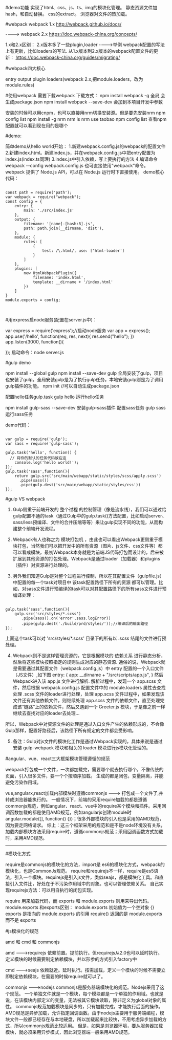 #demo功能
实现了html、css、js、ts、img的模块化管理。
静态资源文件加hash，和自动替换。
css的extract。
浏览器对文件的热加载。

#webpack
webpack 1.x
http://webpack.github.io/docs/

---->
webpack 2.x
https://doc.webpack-china.org/concepts/

1.x和2.x区别：
2.x版本多了一些plugin,loader ---->举例
webpack配置的写法上有更新，比如loaders的写法.
从1.x版本到2.x版本的webpack配置文件的更新：
https://doc.webpack-china.org/guides/migrating/

#webpack四大核心

entry
output
plugin
loaders(webpack 2.x,把module.loaders，改为module.rules)

#使用webpack
需要下载webpack
下载方式：
npm install webpack -g 全局,会生成package.json
npm install webpack --save-dev 会加到本项目开发中参数

安装的时候可以用cnpm，也可以直接用nrm切换安装源。但是要先安装nrm
npm config list
npm install -g nrm
nrm ls
nrm use taobao
npm config list
查看npm配置就可以看到现在用的是哪个


#demo:

简单demo从hello world开始：
1.新建webpack.config.js的webpack的配置文件
2.新建index.html。新建index.js，并在webpack.config.js中把entry配置为index.js(index.ts同理)
3.index.js中引入依赖，写上要执行的方法
4.编译命令 webpack --config webpack.config.js
也可直接使用"webpack"命令。
webpack 提供了 Node.js API，可以在 Node.js 运行时下直接使用。
demo核心代码：
<pre><code>
const path = require('path'); 
var webpack = require("webpack");
const config = {
    entry: {
        main: './src/index.js'
    },
    output: {
        filename: '[name]-[hash:8].js',
        path: path.join(__dirname, 'dist'),
    },
    module: {
        rules: [
            {
                test: /\.html/, use: ['html-loader']
            }
        ]
    },
    plugins: [
        new HtmlWebpackPlugin({
            filename: 'index.html',
            template: __dirname + '/index.html'
        })
    ]
}
module.exports = config;

</code>
</pre>

#用express启node服务(配置在server.js中)：

var express = require('express');//启动node服务
var app = express();
app.use('/hello', function(req, res, next){
    res.send("hello");
})
app.listen(3000, function(){

});
启动命令：node server.js

#gulp demo

npm install --global gulp
npm install --save-dev gulp
全局安装了gulp，项目也安装了gulp。全局安装gulp是为了执行gulp任务，本地安装gulp则是为了调用gulp插件的功能。
npm init  //可以自动生成package.json

配置hello任务gulp.task
gulp hello 运行hello任务

npm install gulp-sass --save-dev  安装gulp-sass插件
配置sass任务
gulp sass    运行sass任务

demo代码：
<pre><code>
var gulp = require('gulp');
var sass = require('gulp-sass');

gulp.task('hello', function() {
  // 将你的默认的任务代码放在这
    console.log('hello world!');
});
gulp.task('sass',function(){
    return gulp.src('src/main/webapp/static/styles/scss/apply.scss')
      .pipe(sass())
      .pipe(gulp.dest('src/main/webapp/static/styles/css'))
});</code>
</pre>
             
#gulp VS webpack

1. Gulp侧重于前端开发的 整个过程 的控制管理（像是流水线），我们可以通过给gulp配置不通的task（通过Gulp中的gulp.task()方法配置，比如启动server、sass/less预编译、文件的合并压缩等等）来让gulp实现不同的功能，从而构建整个前端开发流程。

2. Webpack有人也称之为 模块打包机 ，由此也可以看出Webpack更侧重于模块打包，当然我们可以把开发中的所有资源（图片、js文件、css文件等）都可以看成模块，最初Webpack本身就是为前端JS代码打包而设计的，后来被扩展到其他资源的打包处理。Webpack是通过loader（加载器）和plugins（插件）对资源进行处理的。


3. 另外我们知道Gulp是对整个过程进行控制，所以在其配置文件（gulpfile.js）中配置的每一个task对项目中 该task配置路径下所有的资源 都可以管理。比如，对sass文件进行预编译的task可以对其配置路径下的所有sass文件进行预编译处理：
<pre><code>
gulp.task('sass',function(){
    gulp.src('src/styles/*.scss')
       .pipe(sass().on('error',sass.logError))
       .pipe(gulp.dest('./build/prd/styles/'));//编译后的输出路径
});</code>
</pre>
上面这个task可以对 'src/styles/*.scss' 目录下的所有以 .scss 结尾的文件进行预处理。


4. Webpack则不是这样管理资源的，它是根据模块的 依赖关系 进行静态分析，然后将这些模块按照指定的规则生成对应的静态资源.
通俗的说，Webpack就是需要通过其配置文件（webpack.config.js）中 entry 配置的一个入口文件（JS文件）,如下图
 entry: {
     app: __dirname + "/src/scripts/app.js",
}
然后Webpack进入该 app.js 文件进行解析.
解析过程中，发现一个 app.scss 文件，然后根据 webpack.config.js 配置文件中的 module.loaders 属性去查找处理 .scss 文件的loader进行处理，处理 app.scss 文件过程中，如果发现该文件还有其他依赖文件，则继续处理 app.scss 文件的依赖文件，直至处理完成该“链路”上的依赖文件，然后又遇到一个 Greeter.js 模块，于是像之前一样继续去查找对应的loader去处理…

所以，Webpack中对资源文件的处理是通过入口文件产生的依赖形成的，不会像Gulp那样，配置好路径后，该路径下所有规定的文件都会受影响。


5. 备注：Gulp对js文件的模块化工作是通过Webpack实现的，具体来说是通过安装 gulp-webpack 模块和相关的 loader 模块进行js模块化管理的。


#angular、vue、react三大框架模块管理遵循的规范

webpack打包成一个文件，一次都加载完，需要哪个就去执行哪个。不像传统的页面，引入很多文件，要一个个按顺序加载。
生成的都是闭包，变量隔离，并能避免污染作用域。

vue,angularx,react加载内部模块时遵循commonjs ---> 打包成一个文件了,并转成浏览器能执行的。
一般情况下，前端的采用require加载的都是遵循commonjs规范，例如angular、react、vue中的require某个模块和插件。采用回调函数加载的都是使用AMD规范，例如angularjs创建module时angular.module([], function() {})；很多外部模块的引入也是采用的AMD规范，因为要走网络请求。 
综上：这三个框架采用的规范和是不是node环境没有关系，加载内部模块方法采用require时，遵循commonjs规范；采用回调函数方式加载时，采用AMD规范。

------
#模块化方式

require是commonjs的模块化的方法，import是 es6的模块化方式，webpack的模块化，也是CommonJs规范。
require和requirejs不一样，require是es5语法，引入一个模块。requirejs是引入js文件，类似seajs，都是模块化工具。和直接引入文件比，好处在于不污染作用域中的对象。也可以管理依赖关系。
自己实现requirejs方法：可以用自执行的闭包实现。

require 用来加载代码，而 exports 和 module.exports 则用来导出代码。
module.exports 和exports区别：
module.exports 初始值为一个空对象 {}
exports 是指向的 module.exports 的引用
require() 返回的是 module.exports 而不是 exports


#js模块化的规范

amd 和 cmd 和 commonjs

amd --->requirejs
依赖前置。提前执行。但requirejs从2.0也可以延时执行。
定义模块的时候需要制定依赖模块，并以形参的方式引入factory中

cmd --->seajs
依赖就近。延时执行。按需加载，定义一个模块的时候不需要立即制定依赖模块，在需要的时候require就可以了。

commonjs --->nodejs
commonjs是服务器端模块化的规范。Nodejs采用了这个规范。
一个单独文件就是一个模块，每个模块都是一个单独的作用域。也就是说，在该模块内部定义的变量，无法被其它模块读取，除非定义为global对象的属性。
commonjs规范加载模块是同步的，只有加载完成，才能执行后面的操作。
AMD规范是异步加载，允许指定回调函数。由于nodejs主要用于服务端编程，模块文件一般都已经存在与本地硬盘，所以加载起来比较快，不用考虑异步加载的方式，所以commonjs规范比较适用。
但是，如果是浏览器环境，要从服务器加载模块，就必须采用异步模式，因此浏览器端一般采用AMD规范。
